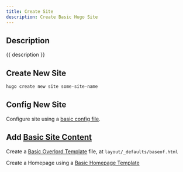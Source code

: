 ```yaml
---
title: Create Site
description: Create Basic Hugo Site
---
```


## Description

{{ description }}

## Create New Site

```bash
hugo create new site some-site-name
```

## Config New Site

Configure site using a [basic config file](config.md#basic-config-file).

## Add [Basic Site Content](basic-site-content.md)

Create a [Basic Overlord Template](basic-site-content.md#overlord-html-template) file, at `layout/_defaults/baseof.html`

Create a Homepage using a [Basic Homepage Template](tmpl-inner-pages.md#basic-homepage-template)
